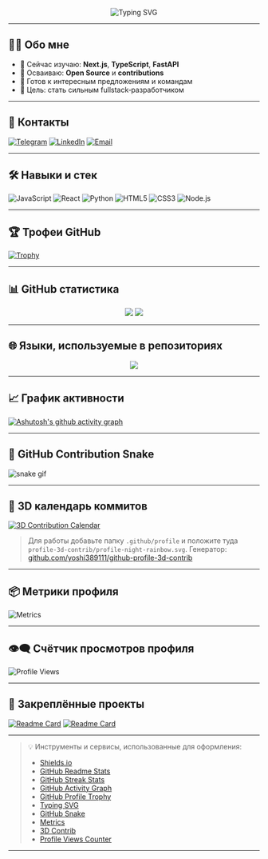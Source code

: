 <!-- Анимированная заставка -->
<p align="center">
  <img src="https://readme-typing-svg.herokuapp.com?font=Fira+Code&weight=700&size=28&pause=1000&color=00FFAF&width=800&lines=Привет!+Меня+зовут+Wingelshteyn;Frontend+%2F+Python+разработчик;Люблю+писать+код+и+учиться+новому;Добро+пожаловать+в+мой+GitHub+%F0%9F%91%8B" alt="Typing SVG" />
</p>

---

## 👨‍💻 Обо мне

- 🌱 Сейчас изучаю: **Next.js**, **TypeScript**, **FastAPI**
- 🧠 Осваиваю: **Open Source** и **contributions**
- 💼 Готов к интересным предложениям и командам
- 🎯 Цель: стать сильным fullstack‑разработчиком

---

## 🔗 Контакты

[![Telegram](https://img.shields.io/badge/Telegram-26A5E4?style=for-the-badge&logo=telegram&logoColor=white)](https://t.me/ваш_ник)
[![LinkedIn](https://img.shields.io/badge/LinkedIn-0A66C2?style=for-the-badge&logo=linkedin&logoColor=white)](https://linkedin.com/in/ваш_профиль)
[![Email](https://img.shields.io/badge/Email-D14836?style=for-the-badge&logo=gmail&logoColor=white)](mailto:your.email@example.com)

---

## 🛠️ Навыки и стек

![JavaScript](https://img.shields.io/badge/JavaScript-F7DF1E?style=for-the-badge&logo=javascript&logoColor=black)
![React](https://img.shields.io/badge/React-20232A?style=for-the-badge&logo=react&logoColor=61DAFB)
![Python](https://img.shields.io/badge/Python-14354C?style=for-the-badge&logo=python&logoColor=white)
![HTML5](https://img.shields.io/badge/HTML5-E34F26?style=for-the-badge&logo=html5&logoColor=white)
![CSS3](https://img.shields.io/badge/CSS3-1572B6?style=for-the-badge&logo=css3&logoColor=white)
![Node.js](https://img.shields.io/badge/Node.js-339933?style=for-the-badge&logo=nodedotjs&logoColor=white)

---

## 🏆 Трофеи GitHub

[![Trophy](https://github-profile-trophy.vercel.app/?username=wingelshteyn&theme=gruvbox&row=2&column=4)](https://github.com/ryo-ma/github-profile-trophy)

---

## 📊 GitHub статистика

<p align="center">
  <img src="https://github-readme-stats.vercel.app/api?username=wingelshteyn&show_icons=true&theme=radical&count_private=true&hide_title=true" />
  <img src="https://streak-stats.demolab.com?user=wingelshteyn&theme=radical&hide_border=true" />
</p>

---

## 🌐 Языки, используемые в репозиториях

<p align="center">
  <img src="https://github-readme-stats.vercel.app/api/top-langs/?username=wingelshteyn&layout=compact&theme=radical" />
</p>

---

## 📈 График активности

[![Ashutosh's github activity graph](https://github-readme-activity-graph.vercel.app/graph?username=wingelshteyn&theme=react-dark&hide_border=true)](https://github.com/ashutosh00710/github-readme-activity-graph)

---

## 🐍 GitHub Contribution Snake

![snake gif](https://github.com/wingelshteyn/wingelshteyn/blob/output/github-contribution-grid-snake.svg)

---

## 🎢 3D календарь коммитов

[![3D Contribution Calendar](https://github.com/wingelshteyn/wingelshteyn/blob/main/profile-3d-contrib/profile-night-rainbow.svg)](https://github.com/yoshi389111/github-profile-3d-contrib)

> Для работы добавьте папку `.github/profile` и положите туда `profile-3d-contrib/profile-night-rainbow.svg`. Генератор: [github.com/yoshi389111/github-profile-3d-contrib](https://github.com/yoshi389111/github-profile-3d-contrib)

---

## 📦 Метрики профиля

![Metrics](https://metrics.lecoq.io/wingelshteyn?template=classic&base.indepth=true&base.hireable=true&repositories.forks=true&repositories.affiliations=owner&isocalendar=1&languages=1&activity=1&introduction=1&lines=1&habits=1&stargazers=1&followup=1&config.timezone=Europe%2FMoscow)

---

## 👁‍🗨 Счётчик просмотров профиля

![Profile Views](https://komarev.com/ghpvc/?username=wingelshteyn&style=flat-square&color=green)

---

## 📌 Закреплённые проекты

[![Readme Card](https://github-readme-stats.vercel.app/api/pin/?username=wingelshteyn&repo=название_проекта_1&theme=radical)](https://github.com/wingelshteyn/название_проекта_1)
[![Readme Card](https://github-readme-stats.vercel.app/api/pin/?username=wingelshteyn&repo=название_проекта_2&theme=radical)](https://github.com/wingelshteyn/название_проекта_2)

---

> 💡 Инструменты и сервисы, использованные для оформления:
> - [Shields.io](https://shields.io/)
> - [GitHub Readme Stats](https://github.com/anuraghazra/github-readme-stats)
> - [GitHub Streak Stats](https://github.com/denvercoder1/github-readme-streak-stats)
> - [GitHub Activity Graph](https://github.com/Ashutosh00710/github-readme-activity-graph)
> - [GitHub Profile Trophy](https://github.com/ryo-ma/github-profile-trophy)
> - [Typing SVG](https://github.com/DenverCoder1/readme-typing-svg)
> - [GitHub Snake](https://github.com/Platane/snk)
> - [Metrics](https://github.com/lowlighter/metrics)
> - [3D Contrib](https://github.com/yoshi389111/github-profile-3d-contrib)
> - [Profile Views Counter](https://komarev.com/ghpvc/)

---

